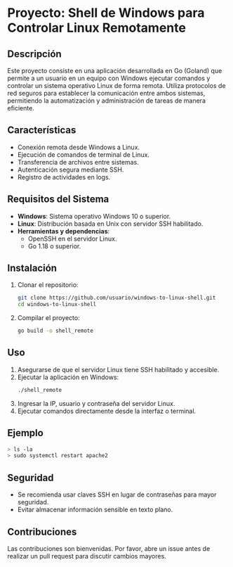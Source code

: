 # Proyecto: Shell de Windows para Controlar Linux Remotamente

## Descripción
Este proyecto consiste en una aplicación desarrollada en Go (Goland) que permite a un usuario en un equipo con Windows ejecutar comandos y controlar un sistema operativo Linux de forma remota. Utiliza protocolos de red seguros para establecer la comunicación entre ambos sistemas, permitiendo la automatización y administración de tareas de manera eficiente.

## Características
- Conexión remota desde Windows a Linux.
- Ejecución de comandos de terminal de Linux.
- Transferencia de archivos entre sistemas.
- Autenticación segura mediante SSH.
- Registro de actividades en logs.

## Requisitos del Sistema
- **Windows**: Sistema operativo Windows 10 o superior.
- **Linux**: Distribución basada en Unix con servidor SSH habilitado.
- **Herramientas y dependencias**:  
  - OpenSSH en el servidor Linux.
  - Go 1.18 o superior.

## Instalación
1. Clonar el repositorio:
   ```bash
   git clone https://github.com/usuario/windows-to-linux-shell.git
   cd windows-to-linux-shell
   ```
2. Compilar el proyecto:
   ```bash
   go build -o shell_remote
   ```

## Uso
1. Asegurarse de que el servidor Linux tiene SSH habilitado y accesible.
2. Ejecutar la aplicación en Windows:
   ```bash
   ./shell_remote
   ```
3. Ingresar la IP, usuario y contraseña del servidor Linux.
4. Ejecutar comandos directamente desde la interfaz o terminal.

## Ejemplo
```bash
> ls -la
> sudo systemctl restart apache2
```

## Seguridad
- Se recomienda usar claves SSH en lugar de contraseñas para mayor seguridad.
- Evitar almacenar información sensible en texto plano.

## Contribuciones
Las contribuciones son bienvenidas. Por favor, abre un issue antes de realizar un pull request para discutir cambios mayores.

